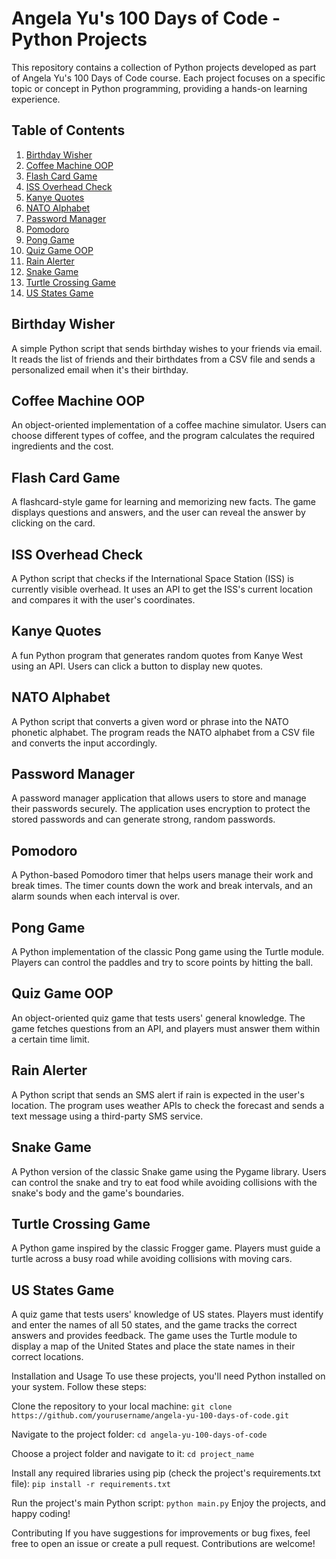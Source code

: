 # Angela Yu's 100 Days of Code - Python Projects

This repository contains a collection of Python projects developed as part of Angela Yu's 100 Days of Code course. Each project focuses on a specific topic or concept in Python programming, providing a hands-on learning experience.

## Table of Contents

1. [Birthday Wisher](#birthday-wisher)
2. [Coffee Machine OOP](#coffee-machine-oop)
3. [Flash Card Game](#flash-card-game)
4. [ISS Overhead Check](#iss-overhead-check)
5. [Kanye Quotes](#kanye-quotes)
6. [NATO Alphabet](#nato-alphabet)
7. [Password Manager](#password-manager)
8. [Pomodoro](#pomodoro)
9. [Pong Game](#pong-game)
10. [Quiz Game OOP](#quiz-game-oop)
11. [Rain Alerter](#rain-alerter)
12. [Snake Game](#snake-game)
13. [Turtle Crossing Game](#turtle-crossing-game)
14. [US States Game](#us-states-game)

## Birthday Wisher

A simple Python script that sends birthday wishes to your friends via email. It reads the list of friends and their birthdates from a CSV file and sends a personalized email when it's their birthday.

## Coffee Machine OOP

An object-oriented implementation of a coffee machine simulator. Users can choose different types of coffee, and the program calculates the required ingredients and the cost.

## Flash Card Game

A flashcard-style game for learning and memorizing new facts. The game displays questions and answers, and the user can reveal the answer by clicking on the card.

## ISS Overhead Check

A Python script that checks if the International Space Station (ISS) is currently visible overhead. It uses an API to get the ISS's current location and compares it with the user's coordinates.

## Kanye Quotes

A fun Python program that generates random quotes from Kanye West using an API. Users can click a button to display new quotes.

## NATO Alphabet

A Python script that converts a given word or phrase into the NATO phonetic alphabet. The program reads the NATO alphabet from a CSV file and converts the input accordingly.

## Password Manager

A password manager application that allows users to store and manage their passwords securely. The application uses encryption to protect the stored passwords and can generate strong, random passwords.

## Pomodoro

A Python-based Pomodoro timer that helps users manage their work and break times. The timer counts down the work and break intervals, and an alarm sounds when each interval is over.

## Pong Game

A Python implementation of the classic Pong game using the Turtle module. Players can control the paddles and try to score points by hitting the ball.

## Quiz Game OOP

An object-oriented quiz game that tests users' general knowledge. The game fetches questions from an API, and players must answer them within a certain time limit.

## Rain Alerter

A Python script that sends an SMS alert if rain is expected in the user's location. The program uses weather APIs to check the forecast and sends a text message using a third-party SMS service.

## Snake Game

A Python version of the classic Snake game using the Pygame library. Users can control the snake and try to eat food while avoiding collisions with the snake's body and the game's boundaries.

## Turtle Crossing Game

A Python game inspired by the classic Frogger game. Players must guide a turtle across a busy road while avoiding collisions with moving cars.

## US States Game

A quiz game that tests users' knowledge of US states. Players must identify and enter the names of all 50 states, and the game tracks the correct answers and provides feedback. The game uses the Turtle module to display a map of the United States and place the state names in their correct locations.

Installation and Usage
To use these projects, you'll need Python installed on your system. Follow these steps:

Clone the repository to your local machine:
``git clone https://github.com/yourusername/angela-yu-100-days-of-code.git``

Navigate to the project folder:
``cd angela-yu-100-days-of-code``

Choose a project folder and navigate to it:
``cd project_name``

Install any required libraries using pip (check the project's requirements.txt file):
``pip install -r requirements.txt``

Run the project's main Python script:
``python main.py``
Enjoy the projects, and happy coding!

Contributing
If you have suggestions for improvements or bug fixes, feel free to open an issue or create a pull request. Contributions are welcome!
